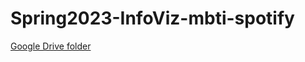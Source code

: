 # Spring2023-InfoViz-mbti-spotify

[Google Drive folder](https://drive.google.com/drive/folders/12oOww1Zzx0YxSyNz2yzLxtQYrWKSGHvY?usp=sharing)
